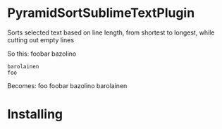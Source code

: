 PyramidSortSublimeTextPlugin
============================

Sorts selected text based on line length, from shortest to longest, while cutting out empty lines

So this:
    foobar
    bazolino

    barolainen
    foo

Becomes:
    foo
	foobar
    bazolino
    barolainen

# Installing



